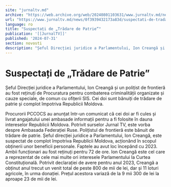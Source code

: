 ```yaml
---
site: "jurnaltv.md"
archive: "https://web.archive.org/web/20240801103631/www.jurnaltv.md/news/0f3939432173a83d/suspectati-de-tradare-de-patrie.html"
url: "https://www.jurnaltv.md/news/0f3939432173a83d/suspectati-de-tradare-de-patrie.html"
language: ro
title: "Suspectați de „Trădare de Patrie”"
publication: '[[JurnalTV]]'
published: '2024-07-31'
section: novosti
description: "Șeful Direcției juridice a Parlamentului, Ion Creangă și un polițist de frontieră au fost reținuți de Procuratura pentru combaterea criminalității organizate și cauze speciale, de comun cu ofițerii SIS. Cei doi sunt bănuiți de trădare de patrie și complot împotriva Republicii Moldova."
---
```


# Suspectați de „Trădare de Patrie”

Șeful Direcției juridice a Parlamentului, Ion Creangă și un polițist de frontieră au fost reținuți de Procuratura pentru combaterea criminalității organizate și cauze speciale, de comun cu ofițerii SIS. Cei doi sunt bănuiți de trădare de patrie și complot împotriva Republicii Moldova.

Procurorii PCCOCS au anunțat într-un comunicat că cei doi ar fi cules și livrat angajatului unei ambasade informații pentru a fi folosite în dauna intereselor Republicii Moldova. Potrivit surselor Jurnal TV, este vorba despre Ambasada Federației Ruse. Polițistul de frontieră este bănuit de trădare de patrie. Șeful direcției juridice a Parlamentului, Ion Creangă, este suspectat de complot împotriva Republicii Moldova, acționând în scopul obținerii unor beneficii personale. Faptele au avut loc începând cu 2023. Ambii funcționari au fost reținuți pentru 72 de ore. Ion Creangă este cel care a reprezentat de cele mai multe ori interesele Parlamentului la Curtea Constituțională. Potrivit declarației de avere pentru anul 2023, Creangă a obținut anul trecut un venit total de peste 800 de mii de lei, dar și 11 loturi agricole, în urma donației. Prețul acestora variază de la 9 mii 300 de lei la aproape 23 de mii de lei.